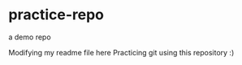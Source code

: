 # practice-repo
a demo repo

Modifying my readme file here 
Practicing git using this repository  :)
